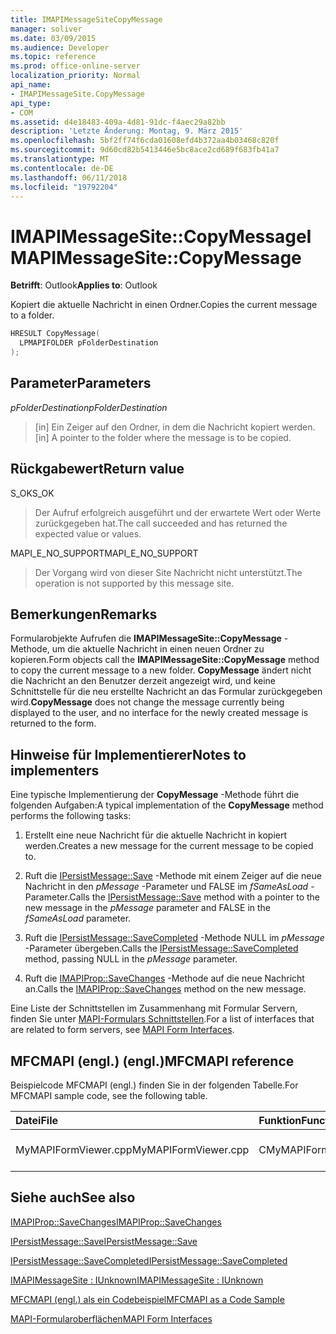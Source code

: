 ```yaml
---
title: IMAPIMessageSiteCopyMessage
manager: soliver
ms.date: 03/09/2015
ms.audience: Developer
ms.topic: reference
ms.prod: office-online-server
localization_priority: Normal
api_name:
- IMAPIMessageSite.CopyMessage
api_type:
- COM
ms.assetid: d4e18483-409a-4d81-91dc-f4aec29a82bb
description: 'Letzte Änderung: Montag, 9. März 2015'
ms.openlocfilehash: 5bf2ff74f6cda01608efd4b372aa4b03468c820f
ms.sourcegitcommit: 9d60cd82b5413446e5bc8ace2cd689f683fb41a7
ms.translationtype: MT
ms.contentlocale: de-DE
ms.lasthandoff: 06/11/2018
ms.locfileid: "19792204"
---
```

# <a name="imapimessagesitecopymessage"></a><span data-ttu-id="2670d-103">IMAPIMessageSite::CopyMessage</span><span class="sxs-lookup"><span data-stu-id="2670d-103">IMAPIMessageSite::CopyMessage</span></span>

  
  
<span data-ttu-id="2670d-104">**Betrifft**: Outlook</span><span class="sxs-lookup"><span data-stu-id="2670d-104">**Applies to**: Outlook</span></span> 
  
<span data-ttu-id="2670d-105">Kopiert die aktuelle Nachricht in einen Ordner.</span><span class="sxs-lookup"><span data-stu-id="2670d-105">Copies the current message to a folder.</span></span>
  
```cpp
HRESULT CopyMessage(
  LPMAPIFOLDER pFolderDestination
);
```

## <a name="parameters"></a><span data-ttu-id="2670d-106">Parameter</span><span class="sxs-lookup"><span data-stu-id="2670d-106">Parameters</span></span>

 <span data-ttu-id="2670d-107">_pFolderDestination_</span><span class="sxs-lookup"><span data-stu-id="2670d-107">_pFolderDestination_</span></span>
  
> <span data-ttu-id="2670d-108">[in] Ein Zeiger auf den Ordner, in dem die Nachricht kopiert werden.</span><span class="sxs-lookup"><span data-stu-id="2670d-108">[in] A pointer to the folder where the message is to be copied.</span></span>
    
## <a name="return-value"></a><span data-ttu-id="2670d-109">Rückgabewert</span><span class="sxs-lookup"><span data-stu-id="2670d-109">Return value</span></span>

<span data-ttu-id="2670d-110">S_OK</span><span class="sxs-lookup"><span data-stu-id="2670d-110">S_OK</span></span> 
  
> <span data-ttu-id="2670d-111">Der Aufruf erfolgreich ausgeführt und der erwartete Wert oder Werte zurückgegeben hat.</span><span class="sxs-lookup"><span data-stu-id="2670d-111">The call succeeded and has returned the expected value or values.</span></span>
    
<span data-ttu-id="2670d-112">MAPI_E_NO_SUPPORT</span><span class="sxs-lookup"><span data-stu-id="2670d-112">MAPI_E_NO_SUPPORT</span></span> 
  
> <span data-ttu-id="2670d-113">Der Vorgang wird von dieser Site Nachricht nicht unterstützt.</span><span class="sxs-lookup"><span data-stu-id="2670d-113">The operation is not supported by this message site.</span></span>
    
## <a name="remarks"></a><span data-ttu-id="2670d-114">Bemerkungen</span><span class="sxs-lookup"><span data-stu-id="2670d-114">Remarks</span></span>

<span data-ttu-id="2670d-115">Formularobjekte Aufrufen die **IMAPIMessageSite::CopyMessage** -Methode, um die aktuelle Nachricht in einen neuen Ordner zu kopieren.</span><span class="sxs-lookup"><span data-stu-id="2670d-115">Form objects call the **IMAPIMessageSite::CopyMessage** method to copy the current message to a new folder.</span></span> <span data-ttu-id="2670d-116">**CopyMessage** ändert nicht die Nachricht an den Benutzer derzeit angezeigt wird, und keine Schnittstelle für die neu erstellte Nachricht an das Formular zurückgegeben wird.</span><span class="sxs-lookup"><span data-stu-id="2670d-116">**CopyMessage** does not change the message currently being displayed to the user, and no interface for the newly created message is returned to the form.</span></span> 
  
## <a name="notes-to-implementers"></a><span data-ttu-id="2670d-117">Hinweise für Implementierer</span><span class="sxs-lookup"><span data-stu-id="2670d-117">Notes to implementers</span></span>

<span data-ttu-id="2670d-118">Eine typische Implementierung der **CopyMessage** -Methode führt die folgenden Aufgaben:</span><span class="sxs-lookup"><span data-stu-id="2670d-118">A typical implementation of the **CopyMessage** method performs the following tasks:</span></span> 
  
1. <span data-ttu-id="2670d-119">Erstellt eine neue Nachricht für die aktuelle Nachricht in kopiert werden.</span><span class="sxs-lookup"><span data-stu-id="2670d-119">Creates a new message for the current message to be copied to.</span></span>
    
2. <span data-ttu-id="2670d-120">Ruft die [IPersistMessage::Save](ipersistmessage-save.md) -Methode mit einem Zeiger auf die neue Nachricht in den _pMessage_ -Parameter und FALSE im _fSameAsLoad_ -Parameter.</span><span class="sxs-lookup"><span data-stu-id="2670d-120">Calls the [IPersistMessage::Save](ipersistmessage-save.md) method with a pointer to the new message in the  _pMessage_ parameter and FALSE in the  _fSameAsLoad_ parameter.</span></span> 
    
3. <span data-ttu-id="2670d-121">Ruft die [IPersistMessage::SaveCompleted](ipersistmessage-savecompleted.md) -Methode NULL im _pMessage_ -Parameter übergeben.</span><span class="sxs-lookup"><span data-stu-id="2670d-121">Calls the [IPersistMessage::SaveCompleted](ipersistmessage-savecompleted.md) method, passing NULL in the  _pMessage_ parameter.</span></span> 
    
4. <span data-ttu-id="2670d-122">Ruft die [IMAPIProp::SaveChanges](imapiprop-savechanges.md) -Methode auf die neue Nachricht an.</span><span class="sxs-lookup"><span data-stu-id="2670d-122">Calls the [IMAPIProp::SaveChanges](imapiprop-savechanges.md) method on the new message.</span></span> 
    
<span data-ttu-id="2670d-123">Eine Liste der Schnittstellen im Zusammenhang mit Formular Servern, finden Sie unter [MAPI-Formulars Schnittstellen](mapi-form-interfaces.md).</span><span class="sxs-lookup"><span data-stu-id="2670d-123">For a list of interfaces that are related to form servers, see [MAPI Form Interfaces](mapi-form-interfaces.md).</span></span>
  
## <a name="mfcmapi-reference"></a><span data-ttu-id="2670d-124">MFCMAPI (engl.) (engl.)</span><span class="sxs-lookup"><span data-stu-id="2670d-124">MFCMAPI reference</span></span>

<span data-ttu-id="2670d-125">Beispielcode MFCMAPI (engl.) finden Sie in der folgenden Tabelle.</span><span class="sxs-lookup"><span data-stu-id="2670d-125">For MFCMAPI sample code, see the following table.</span></span>
  
|<span data-ttu-id="2670d-126">**Datei**</span><span class="sxs-lookup"><span data-stu-id="2670d-126">**File**</span></span>|<span data-ttu-id="2670d-127">**Funktion**</span><span class="sxs-lookup"><span data-stu-id="2670d-127">**Function**</span></span>|<span data-ttu-id="2670d-128">**Comment**</span><span class="sxs-lookup"><span data-stu-id="2670d-128">**Comment**</span></span>|
|:-----|:-----|:-----|
|<span data-ttu-id="2670d-129">MyMAPIFormViewer.cpp</span><span class="sxs-lookup"><span data-stu-id="2670d-129">MyMAPIFormViewer.cpp</span></span>  <br/> |<span data-ttu-id="2670d-130">CMyMAPIFormViewer::CopyMessage</span><span class="sxs-lookup"><span data-stu-id="2670d-130">CMyMAPIFormViewer::CopyMessage</span></span>  <br/> |<span data-ttu-id="2670d-131">Nicht implementiert.</span><span class="sxs-lookup"><span data-stu-id="2670d-131">Not implemented.</span></span>  <br/> |
   
## <a name="see-also"></a><span data-ttu-id="2670d-132">Siehe auch</span><span class="sxs-lookup"><span data-stu-id="2670d-132">See also</span></span>



[<span data-ttu-id="2670d-133">IMAPIProp::SaveChanges</span><span class="sxs-lookup"><span data-stu-id="2670d-133">IMAPIProp::SaveChanges</span></span>](imapiprop-savechanges.md)
  
[<span data-ttu-id="2670d-134">IPersistMessage::Save</span><span class="sxs-lookup"><span data-stu-id="2670d-134">IPersistMessage::Save</span></span>](ipersistmessage-save.md)
  
[<span data-ttu-id="2670d-135">IPersistMessage::SaveCompleted</span><span class="sxs-lookup"><span data-stu-id="2670d-135">IPersistMessage::SaveCompleted</span></span>](ipersistmessage-savecompleted.md)
  
[<span data-ttu-id="2670d-136">IMAPIMessageSite : IUnknown</span><span class="sxs-lookup"><span data-stu-id="2670d-136">IMAPIMessageSite : IUnknown</span></span>](imapimessagesiteiunknown.md)


[<span data-ttu-id="2670d-137">MFCMAPI (engl.) als ein Codebeispiel</span><span class="sxs-lookup"><span data-stu-id="2670d-137">MFCMAPI as a Code Sample</span></span>](mfcmapi-as-a-code-sample.md)
  
[<span data-ttu-id="2670d-138">MAPI-Formularoberflächen</span><span class="sxs-lookup"><span data-stu-id="2670d-138">MAPI Form Interfaces</span></span>](mapi-form-interfaces.md)

